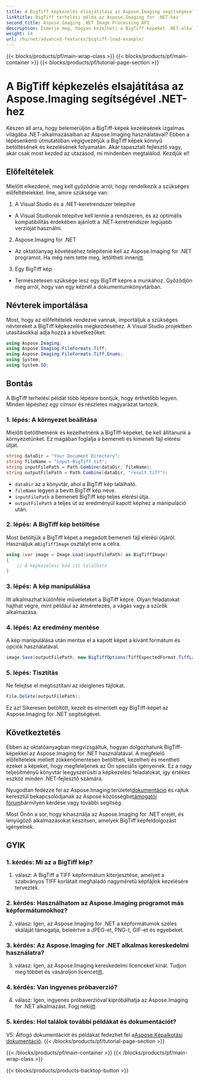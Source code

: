 ```yaml
---
title: A BigTiff képkezelés elsajátítása az Aspose.Imaging segítségével .NET-hez
linktitle: BigTiff terhelési példa az Aspose.Imaging for .NET-hez
second_title: Aspose.Imaging .NET Image Processing API
description: Ismerje meg, hogyan kezelheti a BigTiff-képeket .NET-alkalmazásokban az Aspose.Imaging for .NET segítségével. Kövesse lépésről lépésre útmutatónkat a zökkenőmentes képkezeléshez.
weight: 14
url: /hu/net/advanced-features/bigtiff-load-example/
---
```


{{< blocks/products/pf/main-wrap-class >}}
{{< blocks/products/pf/main-container >}}
{{< blocks/products/pf/tutorial-page-section >}}

# A BigTiff képkezelés elsajátítása az Aspose.Imaging segítségével .NET-hez

Készen áll arra, hogy belemerüljön a BigTiff-képek kezelésének izgalmas világába .NET-alkalmazásaiban az Aspose.Imaging használatával? Ebben a lépésenkénti útmutatóban végigvezetjük a BigTiff képek könnyű betöltésének és kezelésének folyamatán. Akár tapasztalt fejlesztő vagy, akár csak most kezded az utazásod, mi mindenben megtalálod. Kezdjük el!

## Előfeltételek

Mielőtt elkezdené, meg kell győződnie arról, hogy rendelkezik a szükséges előfeltételekkel. Íme, amire szüksége van:

1. A Visual Studio és a .NET-keretrendszer telepítve
- A Visual Studionak telepítve kell lennie a rendszeren, és az optimális kompatibilitás érdekében ajánlott a .NET-keretrendszer legújabb verzióját használni.

2. Aspose.Imaging for .NET
-  Az oktatóanyag követéséhez telepítenie kell az Aspose.Imaging for .NET programot. Ha még nem tette meg, letöltheti innen[itt](https://releases.aspose.com/imaging/net/).

3. Egy BigTiff kép
- Természetesen szüksége lesz egy BigTiff képre a munkához. Győződjön meg arról, hogy van egy kéznél a dokumentumkönyvtárban.

## Névterek importálása

Most, hogy az előfeltételek rendezve vannak, importáljuk a szükséges névtereket a BigTiff képkezelés megkezdéséhez. A Visual Studio projektben utasításokkal adja hozzá a következőket:

```csharp
using Aspose.Imaging;
using Aspose.Imaging.FileFormats.Tiff;
using Aspose.Imaging.FileFormats.Tiff.Enums;
using System;
using System.IO;
```

## Bontás

A BigTiff terhelési példát több lépésre bontjuk, hogy érthetőbb legyen. Minden lépéshez egy címsor és részletes magyarázat tartozik.

### 1. lépés: A környezet beállítása

Mielőtt betölthetnénk és kezelhetnénk a BigTiff-képeket, be kell állítanunk a környezetünket. Ez magában foglalja a bemeneti és kimeneti fájl elérési útját.

```csharp
string dataDir = "Your Document Directory";
string fileName = "input-BigTiff.tif";
string inputFilePath = Path.Combine(dataDir, fileName);
string outputFilePath = Path.Combine(dataDir, "result.tiff");
```

- `dataDir` az a könyvtár, ahol a BigTiff kép található.
- `fileName` legyen a bevitt BigTiff kép neve.
- `inputFilePath` a bemeneti BigTiff kép teljes elérési útja.
- `outputFilePath` a teljes út az eredményül kapott képhez a manipuláció után.

### 2. lépés: A BigTiff kép betöltése

 Most betöltjük a BigTiff képet a megadott bemeneti fájl elérési útjáról. Használjuk a`BigTiffImage` osztályt erre a célra.

```csharp
using (var image = Image.Load(inputFilePath) as BigTiffImage)
{
    // A képkezelési kód itt található
}
```

### 3. lépés: A kép manipulálása

Itt alkalmazhat különféle műveleteket a BigTiff képre. Olyan feladatokat hajthat végre, mint például az átméretezés, a vágás vagy a szűrők alkalmazása.

### 4. lépés: Az eredmény mentése

A kép manipulálása után mentse el a kapott képet a kívánt formátum és opciók használatával.

```csharp
image.Save(outputFilePath, new BigTiffOptions(TiffExpectedFormat.TiffLzwRgba));
```

### 5. lépés: Tisztítás

Ne felejtse el megtisztítani az ideiglenes fájlokat.

```csharp
File.Delete(outputFilePath);
```

Ez az! Sikeresen betöltött, kezelt és elmentett egy BigTiff-képet az Aspose.Imaging for .NET segítségével.

## Következtetés

Ebben az oktatóanyagban megvizsgáltuk, hogyan dolgozhatunk BigTiff-képekkel az Aspose.Imaging for .NET használatával. A megfelelő előfeltételek mellett zökkenőmentesen betöltheti, kezelheti és mentheti ezeket a képeket, hogy megfeleljenek az Ön speciális igényeinek. Ez a nagy teljesítményű könyvtár leegyszerűsíti a képkezelési feladatokat, így értékes eszköz minden .NET-fejlesztő számára.

 Nyugodtan fedezze fel az Aspose.Imaging területet[dokumentáció](https://reference.aspose.com/imaging/net/) és rajtuk keresztül bekapcsolódjanak az Aspose közösségbe[támogatói fórum](https://forum.aspose.com/)bármilyen kérdése vagy további segítség.

Most Önön a sor, hogy kihasználja az Aspose.Imaging for .NET erejét, és lenyűgöző alkalmazásokat készítsen, amelyek BigTiff képfeldolgozást igényelnek.

## GYIK

### 1. kérdés: Mi az a BigTiff kép?

1. válasz: A BigTiff a TIFF képformátum kiterjesztése, amelyet a szabványos TIFF korlátait meghaladó nagyméretű képfájlok kezelésére tervezték.

### 2. kérdés: Használhatom az Aspose.Imaging programot más képformátumokhoz?

2. válasz: Igen, az Aspose.Imaging for .NET a képformátumok széles skáláját támogatja, beleértve a JPEG-et, PNG-t, GIF-et és egyebeket.

### 3. kérdés: Az Aspose.Imaging for .NET alkalmas kereskedelmi használatra?

 3. válasz: Igen, az Aspose.Imaging kereskedelmi licenceket kínál. Tudjon meg többet és vásároljon licencet[itt](https://purchase.aspose.com/buy).

### 4. kérdés: Van ingyenes próbaverzió?

 4. válasz: Igen, ingyenes próbaverzióval kipróbálhatja az Aspose.Imaging for .NET alkalmazást. Fogj neki[itt](https://releases.aspose.com/).

### 5. kérdés: Hol találok további példákat és dokumentációt?

 V5: Átfogó dokumentációt és példákat fedezhet fel a[Aspose.Képalkotási dokumentáció](https://reference.aspose.com/imaging/net/).
{{< /blocks/products/pf/tutorial-page-section >}}

{{< /blocks/products/pf/main-container >}}
{{< /blocks/products/pf/main-wrap-class >}}

{{< blocks/products/products-backtop-button >}}
